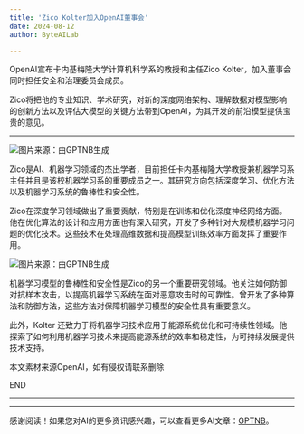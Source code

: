 ```yaml
---
title: 'Zico Kolter加入OpenAI董事会'
date: 2024-08-12
author: ByteAILab

---
```


OpenAI宣布卡内基梅隆大学计算机科学系的教授和主任Zico Kolter，加入董事会同时担任安全和治理委员会成员。

Zico将把他的专业知识、学术研究，对新的深度网络架构、理解数据对模型影响的创新方法以及评估大模型的关键方法带到OpenAI，为其开发的前沿模型提供宝贵的意见。

---


![图片来源：由GPTNB生成](http://www.jesonc.com/upload/3B33CB85B496C0CB6FBA4C2BD79320AD/1723190935219/Fgh4aG_Ij0WbLsOUJPrCDIzyAuFx.png)

Zico是AI、机器学习领域的杰出学者，目前担任卡内基梅隆大学教授兼机器学习系主任并且是该校机器学习系的重要成员之一。其研究方向包括深度学习、优化方法以及机器学习系统的鲁棒性和安全性。

Zico在深度学习领域做出了重要贡献，特别是在训练和优化深度神经网络方面。他在优化算法的设计和应用方面也有深入研究，开发了多种针对大规模机器学习问题的优化技术。这些技术在处理高维数据和提高模型训练效率方面发挥了重要作用。

![图片来源：由GPTNB生成](http://www.jesonc.com/FgoPH5w58Ejk8T6tlJKZGRbYzMgX)

机器学习模型的鲁棒性和安全性是Zico的另一个重要研究领域。他关注如何防御对抗样本攻击，以提高机器学习系统在面对恶意攻击时的可靠性。曾开发了多种算法和防御方法，这些方法对保障机器学习模型的安全性具有重要意义。

此外，Kolter 还致力于将机器学习技术应用于能源系统优化和可持续性领域。他探索了如何利用机器学习技术来提高能源系统的效率和稳定性，为可持续发展提供技术支持。

本文素材来源OpenAI，如有侵权请联系删除

END

---
---
感谢阅读！如果您对AI的更多资讯感兴趣，可以查看更多AI文章：[GPTNB](https://gptnb.com)。